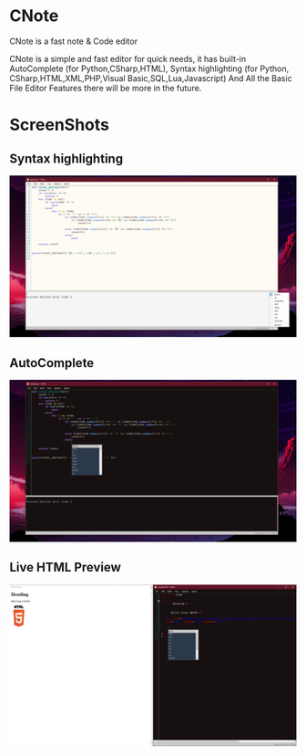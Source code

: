 # CNote
CNote is a fast note &amp; Code editor

CNote is a simple and fast editor for quick needs, it has built-in AutoComplete (for Python,CSharp,HTML), Syntax highlighting (for Python, CSharp,HTML,XML,PHP,Visual Basic,SQL,Lua,Javascript) And All the Basic File Editor Features there will be more in the future.

# ScreenShots

## Syntax highlighting
![Syntax](https://github.com/Fus3n/cnote/blob/main/imgs/img3.png?raw=true)

## AutoComplete 
![AutoCompletet/Dark Theme](https://github.com/Fus3n/cnote/blob/main/imgs/img1.png?raw=true)

## Live HTML Preview
![LiveHTMLPreview](https://github.com/Fus3n/cnote/blob/main/imgs/img2.png?raw=true)


